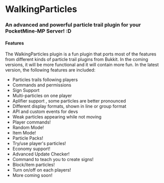 <h1>WalkingParticles</h1>

<h3>An advanced and powerful particle trail plugin for your PocketMine-MP Server! :D</h3>

<h4>Features</h4>
The WalkingParticles plugin is a fun plugin that ports most of the features from different kinds of particle trail plugins from Bukkit. In the coming versions, it will be more functional and it will contain more fun. In the latest version, the following features are included:

- Particles trails following players
- Commands and permissions
- Sign Support
- Multi-particles on one player
- Aplifier support , some particles are better pronounced
- Different display formats, shown in line or group format
- API and custom events for devs
- Weak particles appearing while not moving
- Player commands!
- Random Mode!
- Item Mode!
- Particle Packs!
- Try/use player's particles!
- Economy support!
- Advanced Update Checker!
- Command to teach you to create signs!
- Block/item particles!
- Turn on/off on each players!
- More coming soon!